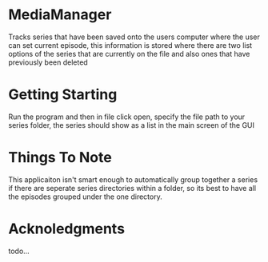 # MediaManager

Tracks series that have been saved onto the users computer where the user can set current episode, this information is stored where there are two list options of the series that are currently on the file and also ones that have previously been deleted

# Getting Starting

Run the program and then in file click open, specify the file path to your series folder, the series should show as a list in the main screen of the GUI

# Things To Note
This applicaiton isn't smart enough to automatically group together a series if there are seperate series directories within a folder, so its best to have all the episodes grouped under the one directory.

# Acknoledgments

todo...
